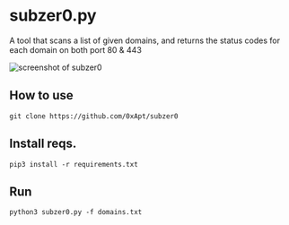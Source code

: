 # subzer0.py
A tool that scans a list of given domains, and returns the status codes for each domain on both port 80 &amp; 443

![screenshot of subzer0](https://i.gyazo.com/a2cf94596e7a9e3fb9d423b3518cc1ef.png)

## How to use

```git clone https://github.com/0xApt/subzer0```

## Install reqs.

```pip3 install -r requirements.txt```


## Run

```python3 subzer0.py -f domains.txt```
